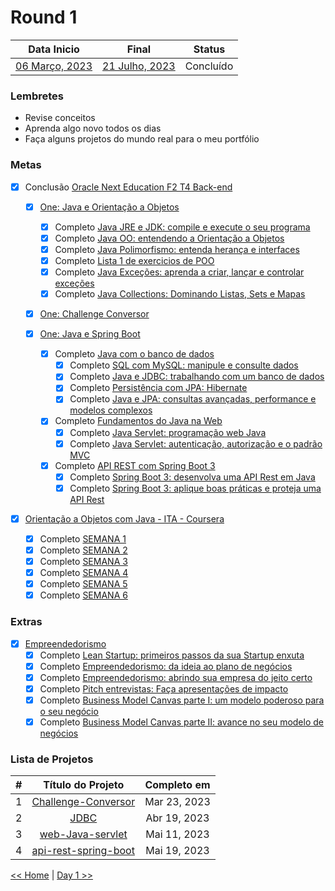 # Round 1

|         Data Inicio         |            Final            |  Status   |
| :-------------------------: | :-------------------------: | :-------: |
| [06 Março, 2023](dia001.md) | [21 Julho, 2023](dia100.md) | Concluído |

### Lembretes

- Revise conceitos
- Aprenda algo novo todos os dias
- Faça alguns projetos do mundo real para o meu portfólio

### Metas

- [x] Conclusão [Oracle Next Education F2 T4 Back-end](https://cursos.alura.com.br/user/willianmw/program/certificate)

  - [x] [One: Java e Orientação a Objetos](https://cursos.alura.com.br/user/willianmw/degree-java-turma4-one-515010/certificate)

    - [x] Completo [Java JRE e JDK: compile e execute o seu programa](https://cursos.alura.com.br/certificate/willianmw/java-primeiros-passos)
    - [x] Completo [Java OO: entendendo a Orientação a Objetos](https://cursos.alura.com.br/certificate/willianmw/java-introducao-orientacao-objetos)
    - [x] Completo [Java Polimorfismo: entenda herança e interfaces](https://cursos.alura.com.br/certificate/willianmw/java-heranca-interfaces-polimorfismo)
    - [x] Completo [Lista 1 de exercicios de POO]()
    - [x] Completo [Java Exceções: aprenda a criar, lançar e controlar exceções](https://cursos.alura.com.br/certificate/willianmw/java-excecoes)
    - [x] Completo [Java Collections: Dominando Listas, Sets e Mapas](https://cursos.alura.com.br/certificate/willianmw/java-collections)

  - [x] [One: Challenge Conversor](https://github.com/marcosmwx/Challenge-Conversor)

  - [x] [One: Java e Spring Boot](https://cursos.alura.com.br/user/willianmw/degree-spring-framework-turma4-one-523741/certificate)

    - [x] Completo [Java com o banco de dados](https://github.com/marcosmwx/JDBC)
      - [x] Completo [SQL com MySQL: manipule e consulte dados](https://cursos.alura.com.br/certificate/willianmw/sql-mysql-manipule-dados-com-sql)
      - [x] Completo [Java e JDBC: trabalhando com um banco de dados](https://cursos.alura.com.br/certificate/willianmw/java-jdbc-trabalhando-banco-dados?lang=pt_BR)
      - [x] Completo [Persistência com JPA: Hibernate](https://cursos.alura.com.br/certificate/willianmw/persistencia-jpa-hibernate)
      - [x] Completo [Java e JPA: consultas avançadas, performance e modelos complexos](https://cursos.alura.com.br/user/willianmw/course/java-jpa-consultas-performance-modelos-complexos/certificate)
    - [x] Completo [Fundamentos do Java na Web](https://github.com/marcosmwx/web-Java-servlet)
      - [x] Completo [Java Servlet: programação web Java](https://cursos.alura.com.br/certificate/willianmw/java-servlet-programacao-web-java)
      - [x] Completo [Java Servlet: autenticação, autorização e o padrão MVC](https://cursos.alura.com.br/certificate/willianmw/servlet-autenticacao-autorizacao-padrao-mvc)
    - [x] Completo [API REST com Spring Boot 3](https://cursos.alura.com.br/user/willianmw/degree-spring-framework-turma4-one-523741/certificate)
      - [x] Completo [Spring Boot 3: desenvolva uma API Rest em Java](https://cursos.alura.com.br/certificate/willianmw/spring-boot-3-desenvolva-api-rest-java)
      - [x] Completo [Spring Boot 3: aplique boas práticas e proteja uma API Rest](https://cursos.alura.com.br/certificate/willianmw/spring-boot-aplique-boas-praticas-proteja-api-rest)

- [x] [Orientação a Objetos com Java - ITA - Coursera](https://www.coursera.org/account/accomplishments/certificate/4FYB63CRB2MA)
  - [x] Completo [SEMANA 1](https://www.coursera.org/account/accomplishments/certificate/4FYB63CRB2MA)
  - [x] Completo [SEMANA 2](https://www.coursera.org/account/accomplishments/certificate/4FYB63CRB2MA)
  - [x] Completo [SEMANA 3](https://www.coursera.org/account/accomplishments/certificate/4FYB63CRB2MA)
  - [x] Completo [SEMANA 4](https://www.coursera.org/account/accomplishments/certificate/4FYB63CRB2MA)
  - [x] Completo [SEMANA 5](https://www.coursera.org/account/accomplishments/certificate/4FYB63CRB2MA)
  - [x] Completo [SEMANA 6](https://www.coursera.org/account/accomplishments/certificate/4FYB63CRB2MA)

### Extras

- [x] [Empreendedorismo](https://cursos.alura.com.br/user/willianmw/degree-empreendedorismo-turma4-one-517654/certificate)
  - [x] Completo [Lean Startup: primeiros passos da sua Startup enxuta](https://cursos.alura.com.br/certificate/willianmw/lean)
  - [x] Completo [Empreendedorismo: da ideia ao plano de negócios](https://cursos.alura.com.br/certificate/willianmw/empreendedorismo)
  - [x] Completo [Empreendedorismo: abrindo sua empresa do jeito certo](https://cursos.alura.com.br/certificate/willianmw/empreendedorismo-abra-sua-empresa)
  - [x] Completo [Pitch entrevistas: Faça apresentações de impacto](https://cursos.alura.com.br/certificate/willianmw/pitch-entrevistas)
  - [x] Completo [Business Model Canvas parte I: um modelo poderoso para o seu negócio](https://cursos.alura.com.br/certificate/willianmw/business-model-canvas)
  - [x] Completo [Business Model Canvas parte II: avance no seu modelo de negócios](https://cursos.alura.com.br/certificate/willianmw/avance-na-construcao-de-negocios)

### Lista de Projetos

|  #  |                             Título do Projeto                             | Completo em  |
| :-: | :-----------------------------------------------------------------------: | :----------: |
|  1  |  [Challenge-Conversor](https://github.com/marcosmwx/Challenge-Conversor)  | Mar 23, 2023 |
|  2  |         [JDBC](https://github.com/marcosmwx/Challenge-Conversor)          | Abr 19, 2023 |
|  3  |   [web-Java-servlet](https://github.com/marcosmwx/Challenge-Conversor)    | Mai 11, 2023 |
|  4  | [api-rest-spring-boot](https://github.com/marcosmwx/api-rest-spring-boot) | Mai 19, 2023 |

[<< Home](../README.md) | [Day 1 >>](dia001.md)
